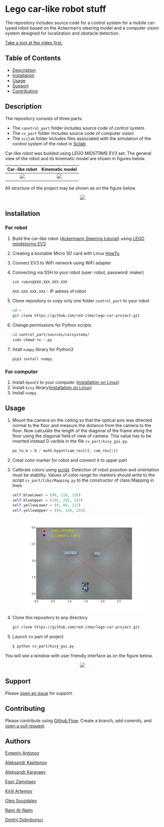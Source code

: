 Lego car-like robot stuff
====================

The repository includes source code for a control system for a mobile car-typed robot based on the Ackerman’s steering model and a computer vision system designed for localization and obstacle detection. 


[Take a loot at the video first.](https://www.youtube.com/watch?v=3-zPCO2_tgE)

## Table of Contents

- [Description]()
- [Installation](#installation)
- [Usage](#usage)
- [Support](#support)
- [Contributing](#contributing)

## Description

The repository consists of three parts:

* The `conntrol_part` folder includes source code of control system
* The `cv_part` folder includes source code of computer vision
* The `scilab` folder includes files associated with the simulation of the control system of the robot in [Scilab](https://github.com/opencollab/scilab)

Car-like robot was builded using LEGO MIDSTRMS EV3 set. The general view of the robot and its kinematic model are shown in figures below.

Car-like robot | Kinematic model
:-------------------------:|:-------------------------:
<img src="https://pp.userapi.com/c848536/v848536279/87218/9GxvTIaiKUI.jpg" width="200"/> | <img src="https://pp.userapi.com/c848536/v848536279/87220/8wans4_NS30.jpg" width="200"/>

All structure of the project may be shown as on the figure below.

<div style="text-align: center;"><img src="https://pp.userapi.com/c851320/v851320556/106bc/aICo-xGfYvE.jpg" height="150"/></div>

## Installation

### For robot

1. Build the car-like robot ([Ackermann Steering tutorial](http://www.moc-pages.com/moc.php/320971)) using [LEGO mindstorms EV3](https://www.lego.com/ru-ru/mindstorms)
2. Creating a bootable Micro SD card with Linux [HowTo](http://www.ev3dev.org/docs/getting-started/)
3. Connect EV3 to WiFi network using WiFi adapter
4. Connecting via SSH to your robot (user: robot, password: maker)

    ```bash
    ssh robot@XXX.XXX.XXX.XXX
    ```
    `XXX.XXX.XXX.XXX` - IP adress of robot
5. Clone repository or copy only one folder `control_part` to your robot

    ```bash 
    cd ~
    git clone https://github.com/red-itmo/lego-car-project.git 
    ```

6. Change permissions for Python scripts

    ```bash
    cd control_part/sources/carsystems/
    sudo chmod +x *.py
    ```

7. Intall `numpy` library for Python3

    ```bash
    pip3 install numpy
    ```

### For computer
1. Install `OpenCV` to your computer ([installation on Linux](https://docs.opencv.org/3.4.0/d7/d9f/tutorial_linux_install.html))
2. Install `kivy` library([installation on Linux](https://kivy.org/doc/stable/installation/installation-linux.html))
3. Install `numpy`

## Usage

1. Mount the camera on the ceiling so that the optical axis was directed normal to the floor and measure the distance from the camera to the floor. Now calculate the length of the diagonal of the frame along the floor using the diagonal field of view of camera. This value has to be inserted instead D varible in the file `cv_part/kivy_gui.py`.

    ```python
    px_to_m = D / math.hypot(cam_res[0], cam_res[1])
    ```

2. Creat color marker for robot and connect it to upper part
3. Calibrate colors using [script](https://github.com/jrosebr1/imutils/blob/master/bin/range-detector). Detection of robot posotion and orientation must be stability. Values of color range for markers should write to the script `cv_part/libs/Mapping.py` to the constructor of class Mapping in lines

    ```python
    self.blueLower = (96, 110, 126)
	self.blueUpper = (105, 255, 247)
	self.yellowLower = (0, 89, 122)
	self.yellowUpper = (94, 150, 255)
    ```

<div style="text-align: center;"><img src="https://raw.githubusercontent.com/kirillin/parking-lego-car/master/report/images/img/cv_1.png" height="300"/></div>    

4. Clone this repository to any directory

    ```bash
    git clone https://github.com/red-itmo/lego-car-project.git
    ```

5. Launch cv part of project

    ```bash
    $ python cv_part/kivy_gui.py
    ```

You will see a window with user friendly interface as on the figure below.

<div style="text-align: center;"><img src="https://pp.userapi.com/c848528/v848528566/84d08/w5jKwEIQ4nE.jpg" height="300"/></div> 


## Support

Please [open an issue](https://github.com/red-itmo/lego-car-project/issues/new) for support.

## Contributing

Please contribute using [Github Flow](https://guides.github.com/introduction/flow/). Create a branch, add commits, and [open a pull request](https://github.com/red-itmo/lego-car-project/compare/).

## Authors

[Evgeniy Antonov](https://github.com/mrclient)

[Aleksandr Kapitonov](https://github.com/kap2fox)

[Aleksandr Karavaev](https://github.com/AlexKaravaev)

[Egor Zamotaev](https://github.com/EgorZamotaev)

[Kirill Artemov](https://github.com/kirillin)

[Oleg Souzdalev](https://github.com/OlegSouzdalev)

[Rami Al-Naim](https://github.com/RamiNaim)

[Dmitrii Dobriborsci]()


